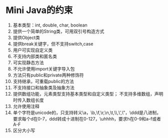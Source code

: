 # Mini Java的约束
1. 基本类型：int, double, char, boolean
2. 提供一个简单的String类，可用双引号构造方式
3. 提供Object类
4. 提供break关键字，但不支持switch,case
5. 用户可实现自定义类
6. 不支持内部类和匿名类
7. 可实现静态方法
8. 不允许使用import关键字导入包
9. 方法只有public和private两种修饰符
10. 支持继承，可重载public的方法
11. 不支持接口和抽象类及抽象方法
12. 提供数组功能，元素类型支持基本类型和自定义类型； 不支持多维数组，声明时传入数组长度
13. 允许使用注释
14. 单个字符是unicode的，只支持转义\\a，\\b,\\f,\\r,\\n,\\t,\\\\,\\',\\"，\\ddd是八进制，要求每个d在0-7，ddd转成十进制在0-127，\\uhhhh，要求h在0-9和a-f或者A-F
15. 区分大小写